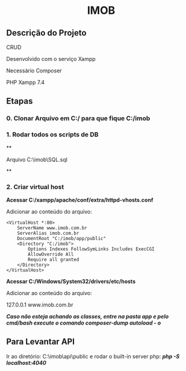 <h1 align="center"> IMOB </h1>
<h2> Descrição do Projeto </h2>
<p>CRUD</p>
<p>Desenvolvido com o serviço Xampp</p>
<p>Necessário Composer</p>
<p>PHP Xampp 7.4</p>

<h2> Etapas </h2>
<h3>0. Clonar Arquivo em C:/ para que fique C:/imob</h3>

<h3>1. Rodar todos os scripts de DB</h3>
**<p>Arquivo C:\imob\SQL.sql</p>**

<h3>2. Criar virtual host</h3>

**<p>Acessar C:/xampp/apache/conf/extra/httpd-vhosts.conf</p>**

<p>Adicionar ao conteúdo do arquivo:<p>

```
<VirtualHost *:80>
    ServerName www.imob.com.br
    ServerAlias imob.com.br
    DocumentRoot "C:/imob/app/public"
    <Directory "C:/imob">
        Options Indexes FollowSymLinks Includes ExecCGI
        AllowOverride All
        Require all granted
    </Directory>
</VirtualHost>
```

**<p>Acessar C:/Windows/System32/drivers/etc/hosts</p>**

<p>Adicionar ao conteúdo do arquivo:</p>
127.0.0.1 www.imob.com.br

**_Caso não esteja achando as classes, entre na pasta app e pelo cmd/bash execute o comando composer-dump autoload - o_**

<h2>Para Levantar API</h2>
<p>Ir ao diretório: C:\imob\api\public e rodar o built-in server php: <b><i>php -S localhost:4040</i></p></b>
